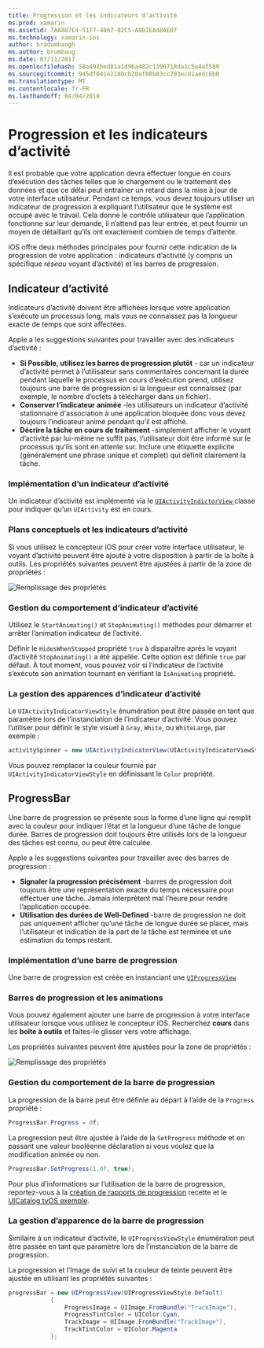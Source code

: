 ```yaml
---
title: Progression et les indicateurs d’activité
ms.prod: xamarin
ms.assetid: 7AA887E4-51F7-4867-82C5-A8D2EA48AE07
ms.technology: xamarin-ios
author: bradumbaugh
ms.author: brumbaug
ms.date: 07/11/2017
ms.openlocfilehash: 58a492bed81a1d96a482c1396718da1c5e4af589
ms.sourcegitcommit: 945df041e2180cb20af08b83cc703ecd1aedc6b0
ms.translationtype: MT
ms.contentlocale: fr-FR
ms.lasthandoff: 04/04/2018
---
```

# <a name="progress-and-activity-indicators"></a>Progression et les indicateurs d’activité

Il est probable que votre application devra effectuer longue en cours d’exécution des tâches telles que le chargement ou le traitement des données et que ce délai peut entraîner un retard dans la mise à jour de votre interface utilisateur. Pendant ce temps, vous devez toujours utiliser un indicateur de progression à expliquant l’utilisateur que le système est occupé avec le travail. Cela donne le contrôle utilisateur que l’application fonctionne sur leur demande, il n’attend pas leur entrée, et peut fournir un moyen de détaillant qu’ils ont exactement combien de temps d’attente.

iOS offre deux méthodes principales pour fournir cette indication de la progression de votre application : indicateurs d’activité (y compris un spécifique _réseau_ voyant d’activité) et les barres de progression.

## <a name="activity-indicator"></a>Indicateur d’activité

Indicateurs d’activité doivent être affichées lorsque votre application s’exécute un processus long, mais vous ne connaissez pas la longueur exacte de temps que sont affectées.

Apple a les suggestions suivantes pour travailler avec des indicateurs d’activité :

- **Si Possible, utilisez les barres de progression plutôt** - car un indicateur d’activité permet à l’utilisateur sans commentaires concernant la durée pendant laquelle le processus en cours d’exécution prend, utilisez toujours une barre de progression si la longueur est connaissez (par exemple, le nombre d’octets à télécharger dans un fichier).
- **Conserver l’indicateur animée** -les utilisateurs un indicateur d’activité stationnaire d'association à une application bloquée donc vous devez toujours l’indicateur animé pendant qu’il est affiché.
- **Décrire la tâche en cours de traitement** -simplement afficher le voyant d’activité par lui-même ne suffit pas, l’utilisateur doit être informé sur le processus qu’ils sont en attente sur. Inclure une étiquette explicite (généralement une phrase unique et complet) qui définit clairement la tâche.

### <a name="implementing-an-activity-indicator"></a>Implémentation d’un indicateur d’activité

Un indicateur d’activité est implémenté via le [ `UIActivityIndictorView` ](https://developer.xamarin.com/api/type/UIKit.UIActivityIndicatorView/) classe pour indiquer qu’un `UIActivity` est en cours.

### <a name="activity-indicators-and-storyboards"></a>Plans conceptuels et les indicateurs d’activité

Si vous utilisez le concepteur iOS pour créer votre interface utilisateur, le voyant d’activité peuvent être ajouté à votre disposition à partir de la boîte à outils. Les propriétés suivantes peuvent être ajustées à partir de la zone de propriétés :

![Remplissage des propriétés](progress-activity-indicator-images/progress-indicator1.png)

### <a name="managing-activity-indicator-behavior"></a>Gestion du comportement d’indicateur d’activité

Utilisez le `StartAnimating()` et `StopAnimating()` méthodes pour démarrer et arrêter l’animation indicateur de l’activité.

Définir le `HidesWhenStopped` propriété `true` à disparaître après le voyant d’activité `StopAnimating()` a été appelée. Cette option est définie `true` par défaut. À tout moment, vous pouvez voir si l’indicateur de l’activité s’exécute son animation tournant en vérifiant la `IsAnimating` propriété. 


### <a name="managing-activity-indicator-appearances"></a>La gestion des apparences d’indicateur d’activité

Le `UIActivityIndicatorViewStyle` énumération peut être passée en tant que paramètre lors de l’instanciation de l’indicateur d’activité. Vous pouvez l’utiliser pour définir le style visuel à `Gray`, `White`, ou `WhiteLarge`, par exemple :

```csharp
activitySpinner = new UIActivityIndicatorView(UIActivityIndicatorViewStyle.WhiteLarge);
```

Vous pouvez remplacer la couleur fournie par `UIActivityIndicatorViewStyle` en définissant le `Color` propriété.

## <a name="progress-bar"></a>ProgressBar

Une barre de progression se présente sous la forme d’une ligne qui remplit avec la couleur pour indiquer l’état et la longueur d’une tâche de longue durée. Barres de progression doit toujours être utilisés lors de la longueur des tâches est connu, ou peut être calculée.

Apple a les suggestions suivantes pour travailler avec des barres de progression :

- **Signaler la progression précisément** -barres de progression doit toujours être une représentation exacte du temps nécessaire pour effectuer une tâche. Jamais interprètent mal l’heure pour rendre l’application occupée.
- **Utilisation des durées de Well-Defined** -barre de progression ne doit pas uniquement afficher qu’une tâche de longue durée se placer, mais l’utilisateur et indication de la part de la tâche est terminée et une estimation du temps restant.

### <a name="implementing-an-progress-bar"></a>Implémentation d’une barre de progression

Une barre de progression est créée en instanciant une [`UIProgressView`](https://developer.xamarin.com/api/type/UIKit.UIProgressView/)

### <a name="progress-bars-and-storyboards"></a>Barres de progression et les animations

Vous pouvez également ajouter une barre de progression à votre interface utilisateur lorsque vous utilisez le concepteur iOS. Recherchez **cours** dans les **boîte à outils** et faites-le glisser vers votre affichage.

Les propriétés suivantes peuvent être ajustées pour la zone de propriétés :

![Remplissage des propriétés](progress-activity-indicator-images/progress-indicator3.png)


### <a name="managing-progress-bar-behavior"></a>Gestion du comportement de la barre de progression

La progression de la barre peut être définie au départ à l’aide de la `Progress` propriété :

```csharp
ProgressBar.Progress = 0f;
```

La progression peut être ajustée à l’aide de la `SetProgress` méthode et en passant une valeur booléenne déclaration si vous voulez que la modification animée ou non.

```csharp
ProgressBar.SetProgress(1.0f, true);
```

Pour plus d’informations sur l’utilisation de la barre de progression, reportez-vous à la [création de rapports de progression](https://developer.xamarin.com/recipes/cross-platform/networking/download_progress/#Reporting_Progress_in_iOS) recette et le [UICatalog tvOS exemple](https://developer.xamarin.com/samples/monotouch/tvos/UICatalog/).

### <a name="managing-progress-bar-appearance"></a>La gestion d’apparence de la barre de progression

Similaire à un indicateur d’activité, le `UIProgressViewStyle` énumération peut être passée en tant que paramètre lors de l’instanciation de la barre de progression.

La progression et l’Image de suivi et la couleur de teinte peuvent être ajustée en utilisant les propriétés suivantes :

```csharp
progressBar = new UIProgressView(UIProgressViewStyle.Default)
            {
                ProgressImage = UIImage.FromBundle("TrackImage"),
                ProgressTintColor = UIColor.Cyan,
                TrackImage = UIImage.FromBundle("TrackImage"),
                TrackTintColor = UIColor.Magenta
            }; 
```



